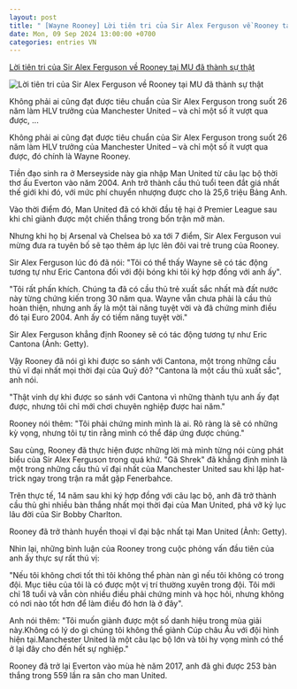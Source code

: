 ```yaml
---
layout: post
title: " [Wayne Rooney] Lời tiên tri của Sir Alex Ferguson về Rooney tại MU đã thành sự thật"
date: Mon, 09 Sep 2024 13:00:00 +0700
categories: entries VN
---
```

[Lời tiên tri của Sir Alex Ferguson về Rooney tại MU đã thành sự thật](https://thethao247.vn/426-loi-tien-tri-cua-sir-alex-ferguson-ve-rooney-tai-mu-da-thanh-su-that-d341284.html)

![Lời tiên tri của Sir Alex Ferguson về Rooney tại MU đã thành sự thật](https://cdn-img.thethao247.vn/storage/files/camhm/social-thumb/2024/09/09/66de6345991a8.jpg)

Không phải ai cũng đạt được tiêu chuẩn của Sir Alex Ferguson trong suốt 26 năm làm HLV trưởng của Manchester United – và chỉ một số ít vượt qua được, ...

Không phải ai cũng đạt được tiêu chuẩn của Sir Alex Ferguson trong suốt 26 năm làm HLV trưởng của Manchester United – và chỉ một số ít vượt qua được, đó chính là Wayne Rooney.

Tiền đạo sinh ra ở Merseyside này gia nhập Man United từ câu lạc bộ thời thơ ấu Everton vào năm 2004. Anh trở thành cầu thủ tuổi teen đắt giá nhất thế giới khi đó, với mức phí chuyển nhượng được cho là 25,6 triệu Bảng Anh.

Vào thời điểm đó, Man United đã có khởi đầu tệ hại ở Premier League sau khi chỉ giành được một chiến thắng trong bốn trận mở màn.

Nhưng khi họ bị Arsenal và Chelsea bỏ xa tới 7 điểm, Sir Alex Ferguson vui mừng đưa ra tuyên bố sẽ tạo thêm áp lực lên đôi vai trẻ trung của Rooney.

Sir Alex Ferguson lúc đó đã nói: "Tôi có thể thấy Wayne sẽ có tác động tương tự như Eric Cantona đối với đội bóng khi tôi ký hợp đồng với anh ấy".

"Tôi rất phấn khích. Chúng ta đã có cầu thủ trẻ xuất sắc nhất mà đất nước này từng chứng kiến ​​trong 30 năm qua. Wayne vẫn chưa phải là cầu thủ hoàn thiện, nhưng anh ấy là một tài năng tuyệt vời và đã chứng minh điều đó tại Euro 2004. Anh ấy có tiềm năng tuyệt vời."

Sir Alex Ferguson khẳng định Rooney sẽ có tác động tương tự như Eric Cantona (Ảnh: Getty).

Vậy Rooney đã nói gì khi được so sánh với Cantona, một trong những cầu thủ vĩ đại nhất mọi thời đại của Quỷ đỏ? "Cantona là một cầu thủ xuất sắc", anh nói.

"Thật vinh dự khi được so sánh với Cantona vì những thành tựu anh ấy đạt được, nhưng tôi chỉ mới chơi chuyên nghiệp được hai năm."

Rooney nói thêm: "Tôi phải chứng minh mình là ai. Rõ ràng là sẽ có những kỳ vọng, nhưng tôi tự tin rằng mình có thể đáp ứng được chúng."

Sau cùng, Rooney đã thực hiện được những lời mà mình từng nói cùng phát biểu của Sir Alex Ferguson trong quá khứ. "Gã Shrek" đã khẳng định mình là một trong những cầu thủ vĩ đại nhất của Manchester United sau khi lập hat-trick ngay trong trận ra mắt gặp Fenerbahce.

Trên thực tế, 14 năm sau khi ký hợp đồng với câu lạc bộ, anh đã trở thành cầu thủ ghi nhiều bàn thắng nhất mọi thời đại của Man United, phá vỡ kỷ lục lâu đời của Sir Bobby Charlton.

Rooney đã trở thành huyền thoại vĩ đại bậc nhất tại Man United (Ảnh: Getty).

Nhìn lại, những bình luận của Rooney trong cuộc phỏng vấn đầu tiên của anh ấy thực sự rất thú vị:

"Nếu tôi không chơi tốt thì tôi không thể phàn nàn gì nếu tôi không có trong đội. Mục tiêu của tôi là có được một vị trí thường xuyên trong đội. Tôi mới chỉ 18 tuổi và vẫn còn nhiều điều phải chứng minh và học hỏi, nhưng không có nơi nào tốt hơn để làm điều đó hơn là ở đây".

Anh nói thêm: "Tôi muốn giành được một số danh hiệu trong mùa giải này.Không có lý do gì chúng tôi không thể giành Cúp châu Âu với đội hình hiện tại.Manchester United là một câu lạc bộ lớn và tôi hy vọng mình có thể ở lại đây cho đến hết sự nghiệp."

Rooney đã trở lại Everton vào mùa hè năm 2017, anh đã ghi được 253 bàn thắng trong 559 lần ra sân cho man United.

